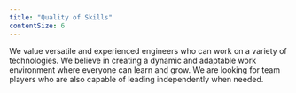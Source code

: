 ```yaml
---
title: "Quality of Skills"
contentSize: 6
---
```


We value versatile and experienced engineers who can work on a variety of technologies. 
We believe in creating a dynamic and adaptable work environment where everyone can learn 
and grow. We are looking for team players who are also capable of leading independently 
when needed.
